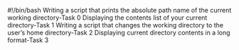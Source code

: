 #!/bin/bash
Writing a script that prints the absolute path name of the current working directory-Task 0
Displaying the contents list of your current directory-Task 1 
Writing a script that changes the working directory to the user’s home directory-Task 2
Displaying current directory contents in a long format-Task 3
